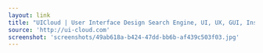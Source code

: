 ```yaml
---
layout: link
title: "UICloud | User Interface Design Search Engine, UI, UX, GUI, Inspiration, Resources, Elements, User Experience, Free Downloads, Freebies"
source: 'http://ui-cloud.com'
screenshot: 'screenshots/49ab618a-b424-47dd-bb6b-af439c503f03.jpg'
---
```



